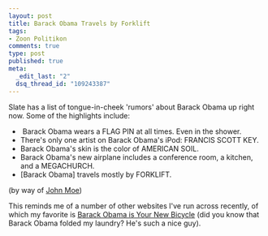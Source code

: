 ```yaml
--- 
layout: post
title: Barack Obama Travels by Forklift
tags: 
- Zoon Politikon
comments: true
type: post
published: true
meta: 
  _edit_last: "2"
  dsq_thread_id: "109243387"
---
```

Slate has a list of tongue-in-cheek 'rumors' about Barack Obama up right now. Some of the highlights include:
<ul>
	<li> Barack Obama wears a FLAG PIN at all times. Even in the shower.</li>
	<li>There's only one artist on Barack Obama's iPod: FRANCIS SCOTT KEY.</li>
	<li>Barack Obama's skin is the color of AMERICAN SOIL.</li>
	<li>Barack Obama's new airplane includes a conference room, a kitchen, and a MEGACHURCH.</li>
	<li>[Barack Obama] travels mostly by FORKLIFT.</li>
</ul>
(by way of <a href="http://monkeydisaster.blogspot.com/2008/06/more-obama-rumors.html">John Moe</a>)

This reminds me of a number of other websites I've run across recently, of which my favorite is <a href="http://barackobamaisyournewbicycle.com/">Barack Obama is Your New Bicycle</a> (did you know that Barack Obama folded my laundry? He's such a nice guy).
